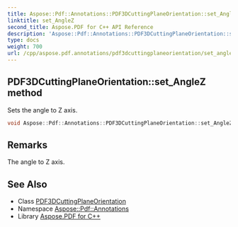 ```yaml
---
title: Aspose::Pdf::Annotations::PDF3DCuttingPlaneOrientation::set_AngleZ method
linktitle: set_AngleZ
second_title: Aspose.PDF for C++ API Reference
description: 'Aspose::Pdf::Annotations::PDF3DCuttingPlaneOrientation::set_AngleZ method. Sets the angle to Z axis in C++.'
type: docs
weight: 700
url: /cpp/aspose.pdf.annotations/pdf3dcuttingplaneorientation/set_anglez/
---
```

## PDF3DCuttingPlaneOrientation::set_AngleZ method


Sets the angle to Z axis.

```cpp
void Aspose::Pdf::Annotations::PDF3DCuttingPlaneOrientation::set_AngleZ(System::Nullable<double> value)
```

## Remarks


The angle to Z axis.
## See Also

* Class [PDF3DCuttingPlaneOrientation](../)
* Namespace [Aspose::Pdf::Annotations](../../)
* Library [Aspose.PDF for C++](../../../)
